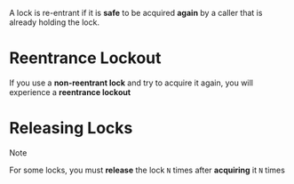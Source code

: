 A lock is re-entrant if it is **safe** to be acquired **again** by a caller that is already holding the lock.

# Reentrance Lockout
If you use a **non-reentrant lock** and try to acquire it again, you will experience a **reentrance lockout**

# Releasing Locks
>[!NOTE]
>For some locks, you must **release** the lock `N` times after **acquiring** it `N` times


